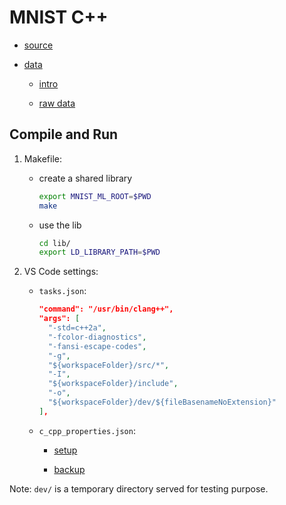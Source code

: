 # MNIST C++

- [source](https://youtu.be/E1K9SZCm0fQ)

- [data](https://deepai.org/dataset/mnist)

  - [intro](./docs/MNIST%20dataset.md)

  - [raw data](./data/README.md)

## Compile and Run

1. Makefile:

    - create a shared library

        ```sh
        export MNIST_ML_ROOT=$PWD
        make
        ```

    - use the lib

        ```sh
        cd lib/
        export LD_LIBRARY_PATH=$PWD
        ```

1. VS Code settings:

    - `tasks.json`:

        ```json
        "command": "/usr/bin/clang++",
        "args": [
          "-std=c++2a",
          "-fcolor-diagnostics",
          "-fansi-escape-codes",
          "-g",
          "${workspaceFolder}/src/*",
          "-I",
          "${workspaceFolder}/include",
          "-o",
          "${workspaceFolder}/dev/${fileBasenameNoExtension}"
        ],
        ```

    - `c_cpp_properties.json`:

        - [setup](https://stackoverflow.com/a/71115284/8163324)

        - [backup](https://stackoverflow.com/a/68139743/8163324)

Note: `dev/` is a temporary directory served for testing purpose.

